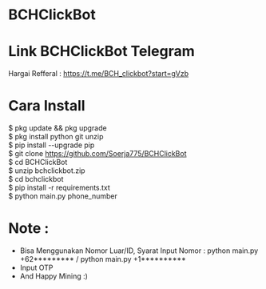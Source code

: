 # BCHClickBot
# Link BCHClickBot Telegram
Hargai Refferal : https://t.me/BCH_clickbot?start=gVzb

# Cara Install 
$ pkg update && pkg upgrade<br>
$ pkg install python git unzip<br>
$ pip install --upgrade pip<br>
$ git clone https://github.com/Soerja775/BCHClickBot<br>
$ cd BCHClickBot<br>
$ unzip bchclickbot.zip<br>
$ cd bchclickbot<br>
$ pip install -r requirements.txt<br>
$ python main.py phone_number<br>

# Note :
- Bisa Menggunakan Nomor Luar/ID, Syarat Input Nomor : python main.py +62********* / python main.py +1**********
- Input OTP
- And Happy Mining :)
